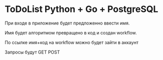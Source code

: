 # ToDoList Python + Go + PostgreSQL

При входе в приложение будет предложенно ввести имя.

Имя будет алгоритмом превращено в код и создан workflow.

По ссылке имя+код на workflow можно будет зайти в аккаунт

Запросы будут GET POST